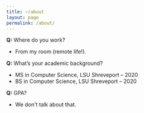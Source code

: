 ```yaml
---
title: ~/about
layout: page
permalink: /about/
---
```


**Q:** Where do you work?  
- From my room (remote life!).

**Q:** What’s your academic background?  
- MS in Computer Science, LSU Shreveport – 2020  
- BS in Computer Science, LSU Shreveport – 2020

**Q:** GPA?  
- We don't talk about that.
